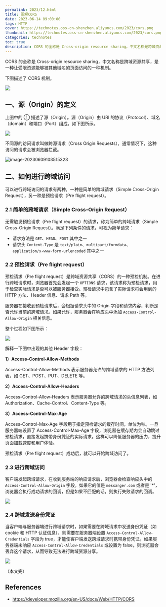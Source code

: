 ```yaml
---
permalink: 2023/12.html
title: 图解CORS
date: 2023-06-14 09:00:00
tags: HTTP
cover: https://technotes.oss-cn-shenzhen.aliyuncs.com/2023/cors.png
thumbnail: https://technotes.oss-cn-shenzhen.aliyuncs.com/2023/cors.png
categories: technotes
toc: true
description: CORS 的全称是 Cross-origin resource sharing，中文名称是跨域资源共享，是一种让受限资源能够被其他域名的页面访问的一种机制。
---
```


CORS 的全称是 Cross-origin resource sharing，中文名称是跨域资源共享，是一种让受限资源能够被其他域名的页面访问的一种机制。

<!-- more -->

下图描述了 CORS 机制。

![](https://technotes.oss-cn-shenzhen.aliyuncs.com/2023/cors.png)

## 一、源（Origin）的定义

上图中的 ① 描述了源（Origin）。源（Origin）由 URI 的协议（Protocol）、域名（domain）和端口（Port）组成，如下图所示。

![](https://technotes.oss-cn-shenzhen.aliyuncs.com/2023/image-20230609103454720.png)

不同源的访问请求叫做跨源请求（Cross Origin Requests），通常情况下，这种访问的请求会被浏览器拦截。

![image-20230609103515323](https://technotes.oss-cn-shenzhen.aliyuncs.com/2023/image-20230609103515323.png)

## 二、如何进行跨域访问

可以进行跨域访问的请求有两种，一种是简单的跨域请求（Simple Cross-Origin Request），另一种是预检请求（Pre flight request）。

### 2.1 简单的跨域请求（Simple Cross-Origin Request）

无需触发预检请求（Pre flight request）的请求，称为简单的跨域请求（Simple Cross-Origin Request）。满足下列条件的请求，可视为简单请求：

- 请求方法是 `GET`、`HEAD`、`POST` 其中之一
- 请求头 `Content-Type` 是 `text/plain`、`multipart/formdata`、`application/x-www-form-urlencoded` 其中之一

### 2.2 预检请求（Pre flight request）

预检请求（Pre flight request）是跨域资源共享（CORS）的一种预检机制。在进行跨域请求时，浏览器首先会发起一个 `OPTIONS` 请求，该请求称为预检请求，用于检查实际请求是否可以被服务器接受。预检请求中包含了实际请求将会用到的 HTTP 方法、Header 信息、请求 Path 等。

服务器在接收到预检请求后，会根据请求头中的 Origin 字段和请求内容，判断是否允许当前的跨域请求。如果允许，服务器会在响应头中添加 `Access-Control-Allow-Origin` 相关信息。

整个过程如下图所示：

![](https://technotes.oss-cn-shenzhen.aliyuncs.com/2023/preflight_correct.png)

解释一下图中出现的其他 Header 字段：

**1）Access-Control-Allow-Methods**


Access-Control-Allow-Methods 表示服务器允许的跨域请求的 HTTP 方法列表，如 GET、POST、PUT、DELETE 等。

**2）Access-Control-Allow-Headers**

Access-Control-Allow-Headers 表示服务器允许的跨域请求的头信息列表，如 Authorization、Cache-Control、Content-Type 等。

**3）Access-Control-Max-Age**

Access-Control-Max-Age 字段用于指定预检请求的缓存时间，单位为秒。一旦服务器端设置了 Access-Control-Max-Age 字段，浏览器在缓存期内会自动跳过预检请求，直接发起携带身份凭证的实际请求。这样可以降低服务器的压力，提升页面加载速度和用户体验。

预检请求（Pre flight request）成功后，就可以开始跨域访问了。

### 2.3 进行跨域访问

客户端发起跨域请求，在收到服务端的响应请求后，浏览器会检查响应头中的 `Access-Control-Allow-Origin` 字段，如果它的值是 `messanger.com` 或者是 '*'，浏览器会执行成功请求的回调，但是如果不匹配的话，则执行失败请求的回调。

![](https://technotes.oss-cn-shenzhen.aliyuncs.com/2023/image-20230609103538552.png)

### 2.4 跨域发送身份凭证

当客户端与服务器端进行跨域请求时，如果需要在跨域请求中发送身份凭证（如 cookie 和 HTTP 认证信息），则需要在服务器端设置 `Access-Control-Allow-Credentials` 字段为 true，才能使客户端发送跨域请求时携带身份凭证。如果服务器端未响应 `Access-Control-Allow-Credentials` 或设置为 false，则浏览器会丢弃这个请求，从而导致无法进行跨域资源分享。

![](https://technotes.oss-cn-shenzhen.aliyuncs.com/2023/image-20230609102314695.png)

（本文完）


## References

- https://developer.mozilla.org/en-US/docs/Web/HTTP/CORS

